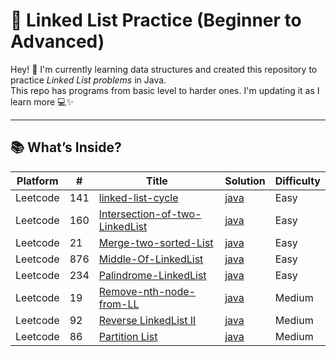 # 🔗 Linked List Practice (Beginner to Advanced)

Hey! 👋 I'm currently learning data structures and created this repository to practice *Linked List problems* in Java.  
This repo has programs from basic level to harder ones. I'm updating it as I learn more 💻✨

---

## 📚 What’s Inside?

| Platform| # | Title | Solution | Difficulty | 
|-------- | --- | ----- | -------- | ---------- | 
|Leetcode|141|[linked-list-cycle](https://leetcode.com/problems/linked-list-cycle/description/)|[java](https://github.com/Vishwa-V25/DSA-LeetCode/tree/main/LinkedList/Linked%20list%20cycle)|Easy|
|Leetcode|160|[Intersection-of-two-LinkedList](https://leetcode.com/problems/intersection-of-two-linked-lists/description/)|[java](https://github.com/Vishwa-V25/DSA-LeetCode/tree/main/LinkedList/Intersection%20of%20Two%20LinkedList)|Easy|
|Leetcode|21|[Merge-two-sorted-List](https://leetcode.com/problems/merge-two-sorted-lists/description/)|[java](https://github.com/Vishwa-V25/DSA-LeetCode/tree/main/LinkedList/Merge%20two%20sorted%20list)|Easy|
|Leetcode|876|[Middle-Of-LinkedList](https://leetcode.com/problems/middle-of-the-linked-list/description/)|[java](https://github.com/Vishwa-V25/DSA-LeetCode/tree/main/LinkedList/Middle%20of%20the%20Linkedlist)|Easy|
|Leetcode|234|[Palindrome-LinkedList](https://leetcode.com/problems/palindrome-linked-list/description/)|[java](https://github.com/Vishwa-V25/DSA-LeetCode/tree/main/LinkedList/Palindrome%20Linkedlist)|Easy|
|Leetcode|19|[Remove-nth-node-from-LL](https://leetcode.com/problems/remove-nth-node-from-end-of-list/description/)|[java](https://github.com/Vishwa-V25/DSA-LeetCode/tree/main/LinkedList/%20Remove%20Nth%20Node%20From%20End%20of%20List)|Medium|
|Leetcode|92|[Reverse LinkedList II](https://leetcode.com/problems/reverse-linked-list-ii/description/)|[java](https://github.com/Vishwa-V25/DSA-LeetCode/tree/main/LinkedList/Reverse%20Linked%20List%20II)|Medium|
|Leetcode|86|[Partition List](https://github.com/Vishwa-V25/DSA-LeetCode/tree/main/LinkedList/Partition%20List)|[java](https://github.com/Vishwa-V25/DSA-LeetCode/tree/main/LinkedList/Partition%20List)|Medium|


